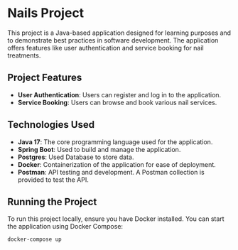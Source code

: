 # Nails Project

This project is a Java-based application designed for learning purposes and to demonstrate best practices in software development. The application offers features like user authentication and service booking for nail treatments.

## Project Features

- **User Authentication**: Users can register and log in to the application.
- **Service Booking**: Users can browse and book various nail services.

## Technologies Used

- **Java 17**: The core programming language used for the application.
- **Spring Boot**: Used to build and manage the application.
- **Postgres**: Used Database to store data.
- **Docker**: Containerization of the application for ease of deployment.
- **Postman**: API testing and development. A Postman collection is provided to test the API.

## Running the Project

To run this project locally, ensure you have Docker installed. You can start the application using Docker Compose:

```bash
docker-compose up
